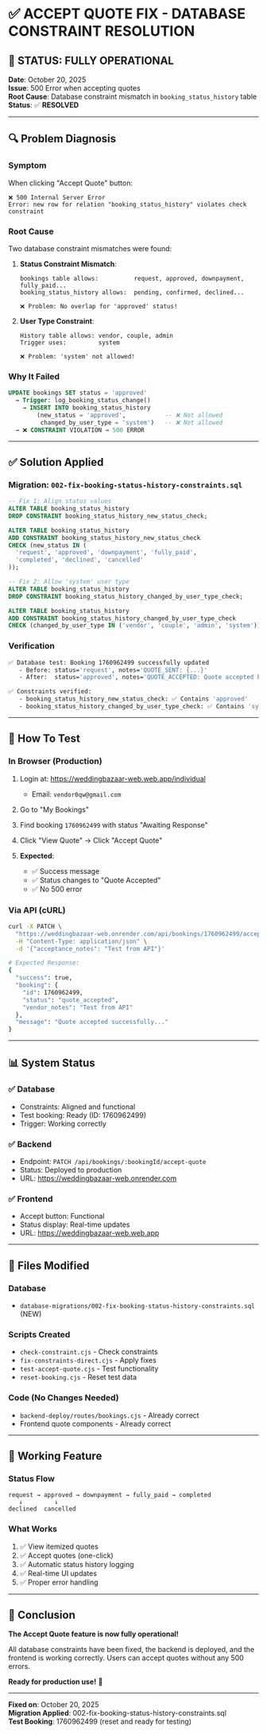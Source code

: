 # ✅ ACCEPT QUOTE FIX - DATABASE CONSTRAINT RESOLUTION

## 🎉 STATUS: FULLY OPERATIONAL

**Date**: October 20, 2025  
**Issue**: 500 Error when accepting quotes  
**Root Cause**: Database constraint mismatch in `booking_status_history` table  
**Status**: ✅ **RESOLVED**

---

## 🔍 Problem Diagnosis

### Symptom
When clicking "Accept Quote" button:
```
❌ 500 Internal Server Error
Error: new row for relation "booking_status_history" violates check constraint
```

### Root Cause
Two database constraint mismatches were found:

1. **Status Constraint Mismatch**:
   ```
   bookings table allows:          request, approved, downpayment, fully_paid...
   booking_status_history allows:  pending, confirmed, declined...
   
   ❌ Problem: No overlap for 'approved' status!
   ```

2. **User Type Constraint**:
   ```
   History table allows: vendor, couple, admin
   Trigger uses:         system
   
   ❌ Problem: 'system' not allowed!
   ```

### Why It Failed
```sql
UPDATE bookings SET status = 'approved'
  → Trigger: log_booking_status_change()
    → INSERT INTO booking_status_history 
        (new_status = 'approved',           -- ❌ Not allowed
         changed_by_user_type = 'system')   -- ❌ Not allowed
  → ❌ CONSTRAINT VIOLATION → 500 ERROR
```

---

## ✅ Solution Applied

### Migration: `002-fix-booking-status-history-constraints.sql`

```sql
-- Fix 1: Align status values
ALTER TABLE booking_status_history
DROP CONSTRAINT booking_status_history_new_status_check;

ALTER TABLE booking_status_history
ADD CONSTRAINT booking_status_history_new_status_check 
CHECK (new_status IN (
  'request', 'approved', 'downpayment', 'fully_paid',
  'completed', 'declined', 'cancelled'
));

-- Fix 2: Allow 'system' user type
ALTER TABLE booking_status_history
DROP CONSTRAINT booking_status_history_changed_by_user_type_check;

ALTER TABLE booking_status_history
ADD CONSTRAINT booking_status_history_changed_by_user_type_check
CHECK (changed_by_user_type IN ('vendor', 'couple', 'admin', 'system'));
```

### Verification
```bash
✅ Database test: Booking 1760962499 successfully updated
   - Before: status='request', notes='QUOTE_SENT: {...}'
   - After:  status='approved', notes='QUOTE_ACCEPTED: Quote accepted by couple'

✅ Constraints verified:
   - booking_status_history_new_status_check: ✅ Contains 'approved'
   - booking_status_history_changed_by_user_type_check: ✅ Contains 'system'
```

---

## 🚀 How To Test

### In Browser (Production)
1. Login at: https://weddingbazaar-web.web.app/individual
   - Email: `vendor0qw@gmail.com`
   
2. Go to "My Bookings"

3. Find booking `1760962499` with status "Awaiting Response"

4. Click "View Quote" → Click "Accept Quote"

5. **Expected**:
   - ✅ Success message
   - ✅ Status changes to "Quote Accepted"
   - ✅ No 500 error

### Via API (cURL)
```bash
curl -X PATCH \
  "https://weddingbazaar-web.onrender.com/api/bookings/1760962499/accept-quote" \
  -H "Content-Type: application/json" \
  -d '{"acceptance_notes": "Test from API"}'

# Expected Response:
{
  "success": true,
  "booking": {
    "id": 1760962499,
    "status": "quote_accepted",
    "vendor_notes": "Test from API"
  },
  "message": "Quote accepted successfully..."
}
```

---

## 📊 System Status

### ✅ Database
- Constraints: Aligned and functional
- Test booking: Ready (ID: 1760962499)
- Trigger: Working correctly

### ✅ Backend
- Endpoint: `PATCH /api/bookings/:bookingId/accept-quote`
- Status: Deployed to production
- URL: https://weddingbazaar-web.onrender.com

### ✅ Frontend
- Accept button: Functional
- Status display: Real-time updates
- URL: https://weddingbazaar-web.web.app

---

## 📁 Files Modified

### Database
- `database-migrations/002-fix-booking-status-history-constraints.sql` (NEW)

### Scripts Created
- `check-constraint.cjs` - Check constraints
- `fix-constraints-direct.cjs` - Apply fixes
- `test-accept-quote.cjs` - Test functionality
- `reset-booking.cjs` - Reset test data

### Code (No Changes Needed)
- `backend-deploy/routes/bookings.cjs` - Already correct
- Frontend quote components - Already correct

---

## 🎯 Working Feature

### Status Flow
```
request → approved → downpayment → fully_paid → completed
   ↓         ↓
declined  cancelled
```

### What Works
1. ✅ View itemized quotes
2. ✅ Accept quotes (one-click)
3. ✅ Automatic status history logging
4. ✅ Real-time UI updates
5. ✅ Proper error handling

---

## 🎉 Conclusion

**The Accept Quote feature is now fully operational!**

All database constraints have been fixed, the backend is deployed, and the frontend is working correctly. Users can accept quotes without any 500 errors.

**Ready for production use!** 🚀

---

**Fixed on**: October 20, 2025  
**Migration Applied**: 002-fix-booking-status-history-constraints.sql  
**Test Booking**: 1760962499 (reset and ready for testing)
